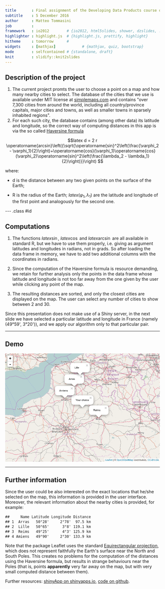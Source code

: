 ```yaml
---
title       : Final assignment of the Developing Data Products course on Coursera
subtitle    : 5 December 2016
author      : Matteo Tommasini
job         : 
framework   : io2012        # {io2012, html5slides, shower, dzslides, ...}
highlighter : highlight.js  # {highlight.js, prettify, highlight}
hitheme     : tomorrow      # 
widgets     : [mathjax]            # {mathjax, quiz, bootstrap}
mode        : selfcontained # {standalone, draft}
knit        : slidify::knit2slides
---
```


## Description of the project

1. The current project promts the user to choose a point on a map and how many nearby cities to select. The database of the cities that we use is available under MIT license at [simplemaps.com](http://simplemaps.com/resources/world-cities-data) and contains "over 7,300 cities from around the world, including all country/province capitals, major cities and towns, as well as smaller towns in sparsely inhabited regions".
2. For each such city, the database contains (among other data) its latitude and longitude, so the correct way of computing distances in this app is via the so called
[Haversine formula](https://en.wikipedia.org/wiki/Haversine_formula)

$$latex d = 2 r \operatorname{arcsin}\left({\sqrt{\operatorname{sin}^2\left(\frac{\varphi_2 - \varphi_1}{2}\right)+\operatorname{cos}(\varphi_1)\operatorname{cos}(\varphi_2)\operatorname{sin}^2\left(\frac{\lambda_2 - \lambda_1}{2}\right)}}\right) $$
  
where:

- d is the distance between any two given points on the surface of the Earth;

- R is the radius of the Earth; $latex (\varphi_1,\lambda_1)$ are the latitude and longitude of the first point and analogously for the second one.

--- .class #id 

## Computations

1. The functions $latex \operatorname{sin}$, $latex \operatorname{cos}$ and $latex \operatorname{arcsin}$ are all available in standard R, but we have to use them properly, i.e. giving as argument latitudes and longitudes in radians, not in grads. So after loading the data frame in memory, we have to add two additional columns with the coordinates in radians.

2. Since the computation of the Haversine formula is resource demanding, we retain for further analysis only the points in the data frame whose latitude and longitude is not too far away from the one given by the user while clicking any point of the map.

3. The resulting distances are sorted, and only the closest cities are displayed on the map. The user can select any number of cities to show between 2 and 30.

Since this presentation does not make use of a Shiny server, in the next slide we have selected
a particular latitude and longitude in France (namely (49°59', 3°20')), and we apply our algorithm only to that particular pair.

---

## Demo

![plot of chunk unnamed-chunk-1](assets/fig/unnamed-chunk-1-1.png)

--- 

## Further information

Since the user could be also interested on the exact locations that he/she selected on the map,
this information is provided in the user interface. Moreover, the relevant information about the nearby cities is provided, for example:


```
##     Name Latitude Longitude Distance
## 1  Arras   50°28'     2°78'  97.5 km
## 2  Lille   50°65'      3°8' 119.1 km
## 3  Reims   49°25'      4°3' 125.9 km
## 4 Amiens   49°90'     2°30' 133.9 km
```

Note that the package Leaflet uses the standard [Equirectangular projection](https://en.wikipedia.org/wiki/List_of_map_projections), which does not represent faithfully the Earth's surface near the North and South Poles. This creates no problems for the computation of the distances using the Haversine formula, but results in strange behaviours near the Poles (that is, points **apparently** very far away on the map, but with very small computed distance between them).

Further resources: [shinyApp on shinyapps.io](), [code on github]().
